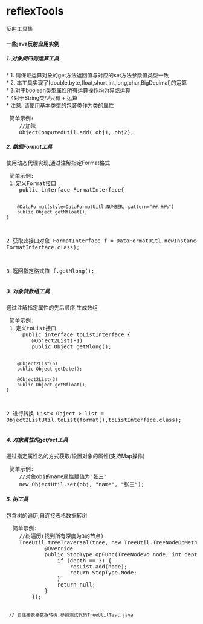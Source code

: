 # reflexTools
反射工具集

<h4>一些java反射应用实例</h4>
<p>
<h5>1. 对象间四则运算工具</h5>
 * 1. 请保证运算对象的get方法返回值与对应的set方法参数值类型一致<br/>
 * 2. 本工具实现了[double,byte,float,short,int,long,char,BigDecimal]的运算<br/>
 * 3.对于boolean类型属性所有运算操作均为异或运算<br/>
 * 4对于String类型只有 + 运算 <br/>
 * 注意: 请使用基本类型的包装类作为类的属性
<pre>
 简单示例:
    //加法
    ObjectComputedUtil.add( obj1, obj2);
</pre>
</p>
<p>
<h5>2. 数据Format工具</h5>
使用动态代理实现,通过注解指定Format格式
<pre>
 简单示例:
 1.定义Format接口
    public interface FormatInterface{

        @DataFormat(style=DataFormatUitl.NUMBER, pattern="##.##%")
        public Object getMfloat();
    }
 2.获取此接口对象
    FormatInterface f = DataFormatUitl.newInstance(obj, FormatInterface.class);

 3.返回指定格式值
    f.getMlong();
</pre>
</p>
<p>
<h5>3. 对象转数组工具</h5>
通过注解指定属性的先后顺序,生成数组
<pre>
 简单示例:
 1.定义toList接口
     public interface toListInterface {
        @Object2List(-1)
        public Object getMlong();

        @Object2List(6)
        public Object getDate();

        @Object2List(3)
        public Object getMfloat();
    }
 2.进行转换
    List< Object > list = Object2ListUtil.toList(format(),toListInterface.class);
</pre>
</p>
<p>
<h5>4. 对象属性的get/set工具</h5>
通过指定属性名的方式获取/设置对象的属性(支持Map操作)
<pre>
 简单示例:
    //对象obj的name属性赋值为"张三"
    new ObjectUtil.set(obj, "name", "张三");
</pre>
</p>
<p>
<h5>5. 树工具</h5>
包含树的遍历,自连接表格数据转树.
<pre>
  简单示例:
    //树遍历(找到所有深度为3的节点)
    TreeUtil.treeTraversal(tree, new TreeUtil.TreeNodeOpMethod< TreeNode >() {
            @Override
            public StopType opFunc(TreeNodeVo node, int depth) {
                if (depth == 3) {
                    resList.add(node);
                    return StopType.Node;
                }
                return null;
            }
        });
     
     // 自连接表格数据转树,参照测试代码TreeUtilTest.java
</pre>
</p>
